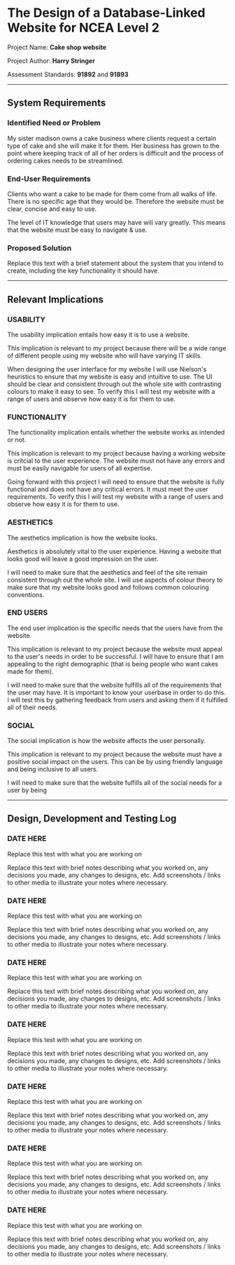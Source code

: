 # The Design of a Database-Linked Website for NCEA Level 2

Project Name: **Cake shop website**

Project Author: **Harry Stringer**

Assessment Standards: **91892** and **91893**


-------------------------------------------------

## System Requirements

### Identified Need or Problem

My sister madison owns a cake business where clients request a certain type of cake and she will make it for them. Her business has grown to the point where keeping track of all of her orders is difficult and the process of ordering cakes needs to be streamlined.

### End-User Requirements

Clients who want a cake to be made for them come from all walks of life. There is no specific age that they would be. Therefore the website must be clear, concise and easy to use.

The level of IT knowledge that users may have will vary greatly. This means that the website must be easy to navigate & use.

### Proposed Solution

Replace this text with a brief statement about the system that you intend to create, including the key functionality it should have.


-------------------------------------------------

## Relevant Implications

### USABILITY

The usability implication entails how easy it is to use a website.

This implication is relevant to my project because there will be a wide range of different people using my website who will have varying IT skills.

When designing the user interface for my website I will use Nielson's heuristics to ensure that my website is easy and intuitive to use. The UI should be clear and consistent through out the whole site with contrasting colours to make it easy to see. To verify this I will test my website with a range of users and observe how easy it is for them to use.

### FUNCTIONALITY

The functionality implication entails whether the website works as intended or not.

This implication is relevant to my project because having a working website is critcial to the user experience. The website must not have any errors and must be easily navigable for users of all expertise. 

Going forward with this project I will need to ensure that the website is fully functional and does not have any critical errors. It must meet the user requirements. To verify this I will test my website with a range of users and observe how easy it is for them to use.

### AESTHETICS

The aesthetics implication is how the website looks.

Aesthetics is absolutely vital to the user experience. Having a website that looks good will leave a good impression on the user.

I will need to make sure that the aesthetics and feel of the site remain consistent through out the whole site. I will use aspects of colour theory to make sure that my website looks good and follows common colouring conventions.

### END USERS

The end user implication is the specific needs that the users have from the website.

This implication is relevant to my project because the website must appeal to the user's needs in order to be successful. I will have to ensure that I am appealing to the right demographic (that is being people who want cakes made for them).

I will need to make sure that the website fulfills all of the requirements that the user may have. It is important to know your userbase in order to do this. I will test this by gathering feedback from users and asking them if it fulfilled all of their needs.

### SOCIAL 

The social implication is how the website affects the user personally.

This implication is relevant to my project because the website must have a positive social impact on the users. This can be by using friendly language and being inclusive to all users.

I will need to make sure that the website fulfills all of the social needs for a user by being

-------------------------------------------------

## Design, Development and Testing Log

### DATE HERE

Replace this test with what you are working on

Replace this text with brief notes describing what you worked on, any decisions you made, any changes to designs, etc. Add screenshots / links to other media to illustrate your notes where necessary.

### DATE HERE

Replace this test with what you are working on

Replace this text with brief notes describing what you worked on, any decisions you made, any changes to designs, etc. Add screenshots / links to other media to illustrate your notes where necessary.

### DATE HERE

Replace this test with what you are working on

Replace this text with brief notes describing what you worked on, any decisions you made, any changes to designs, etc. Add screenshots / links to other media to illustrate your notes where necessary.

### DATE HERE

Replace this test with what you are working on

Replace this text with brief notes describing what you worked on, any decisions you made, any changes to designs, etc. Add screenshots / links to other media to illustrate your notes where necessary.

### DATE HERE

Replace this test with what you are working on

Replace this text with brief notes describing what you worked on, any decisions you made, any changes to designs, etc. Add screenshots / links to other media to illustrate your notes where necessary.

### DATE HERE

Replace this test with what you are working on

Replace this text with brief notes describing what you worked on, any decisions you made, any changes to designs, etc. Add screenshots / links to other media to illustrate your notes where necessary.

### DATE HERE

Replace this test with what you are working on

Replace this text with brief notes describing what you worked on, any decisions you made, any changes to designs, etc. Add screenshots / links to other media to illustrate your notes where necessary.